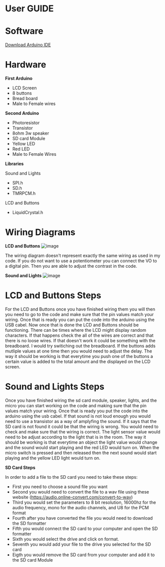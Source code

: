 # User GUIDE

# Software

[Download Arduino IDE](https://www.arduino.cc/en/software)

# Hardware

**First Arduino**
- LCD Screen
- 8 buttons
- Bread board
- Male to Female wires

**Second Arduino**
- Photoresistor
- Transistor
- 8ohm 3w speaker
- SD card Module
- Yellow LED
- Red LED
- Male to Female Wires

**Libraries**

Sound and Lights
- SPI.h
- SD.h
- TMRPCM.h

LCD and Buttons
- LiquidCrystal.h

# Wiring Diagrams 

**LCD and Buttons**
![image](https://github.com/kate-pla/Treasure-Bank/assets/115516204/b945e4e9-b974-4937-9952-4acbec144eda)

The wiring diagram doesn't represent exactly the same wiring as used in my code. If you do not want to use a potentiometer you can connect the VO to a digital pin. Then you are able to adjust the contrast in the code. 

**Sound and Lights**
![image](https://github.com/kate-pla/Treasure-Bank/assets/115516204/ea561403-a25d-4ec0-8ddc-f5e25a807caf)

# LCD and Buttons Steps
For the LCD and Buttons once you have finished wiring them you will then you need to go to the code and make sure that the pin values match your wiring. Once that is ready you can put the code into the arduino using the USB cabel. Now once that is done the LCD and Buttons should be functioning. There can be times where the LCD might display random characters. If that happens check the all of the wires are correct and that there is no loose wires. If that doesn't work it could be something with the breadboard. I would try switiching out the breadboard. If the buttons adds mutliple values at one time then you would need to adjust the delay. The way it should be working is that everytime you push one of the buttons a certain value is added to the total amount and the displayed on the LCD screen.  

# Sound and Lights Steps
Once you have finished wiring the sd card module, speaker, lights, and the micro you can start working on the code and making sure that the pin values match your wiring. Once that is ready you put the code into the arduino using the usb cabel. If that sound is not loud enough you would need to use a transistor as a way of amplyfing the sound. If it says that the SD card is not found it could be that the wiring is wrong. You would need to check and make sure that the wiring is correct. The light sensor value would need to be adjust according to the light that is in the room. The way it should be working is that everytime an object the light value would change and the sound would start playing and the red LED would turn on. When the micro switch is pressed and then released then the next sound would start playing and the yellow LED light would turn on. 

**SD Card Steps**

In order to add a file to the SD card you need to take these steps:
- First you need to choose a sound file you want
- Second you would need to convert the file to a wav file using these website (https://audio.online-convert.com/convert-to-wav)
- Third you would set the parameters to 8 bit resolution, 16000hz for the audio frequency, mono for the audio channels, and U8 for the PCM format
- Fourth after you have converted the file you would need to download the SD formatter
- Fifth you would connect the SD card to your computer and open the SD formatter
- Sixth you would select the drive and click on format.
- Seventh you would add your file to the drive you selected for the SD card
- Eigth you would remove the SD card from your computer and add it to the SD card Module




  
  

